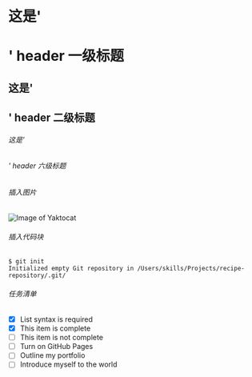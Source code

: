 # 这是'<h1>' header 一级标题
## 这是'<h2>' header 二级标题
###### 这是'<h6>' header 六级标题

###### 插入图片
![Image of Yaktocat](https://octodex.github.com/images/yaktocat.png)

###### 插入代码块
```
$ git init
Initialized empty Git repository in /Users/skills/Projects/recipe-repository/.git/
```
###### 任务清单

- [x] List syntax is required
- [x] This item is complete
- [ ] This item is not complete
- [ ] Turn on GitHub Pages
- [ ] Outline my portfolio
- [ ] Introduce myself to the world
